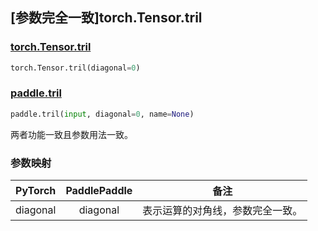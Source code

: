 ## [参数完全一致]torch.Tensor.tril

### [torch.Tensor.tril](https://pytorch.org/docs/1.13/generated/torch.Tensor.tril.html#torch.Tensor.tril)

```python
torch.Tensor.tril(diagonal=0)
```

### [paddle.tril](https://www.paddlepaddle.org.cn/documentation/docs/zh/api/paddle/tril_cn.html#tril)

```python
paddle.tril(input, diagonal=0, name=None)
```

两者功能一致且参数用法一致。

### 参数映射

| PyTorch  | PaddlePaddle |               备注               |
| :------: | :----------: | :------------------------------: |
| diagonal |   diagonal   | 表示运算的对角线，参数完全一致。 |
